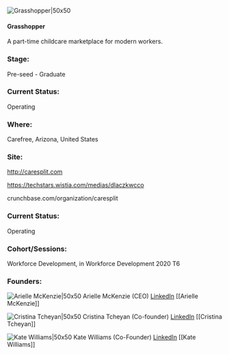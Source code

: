 

![Grasshopper|50x50](https://apimg.techstars.com/connect/images/image_files/601b73371494440009000032/original/Logo_Final_IconOnly.jpg)

#### Grasshopper
A part-time childcare marketplace for modern workers.

### Stage: 
Pre-seed - Graduate 

### Current Status: 
Operating

### Where:
Carefree, Arizona, United States

### Site:
http://caresplit.com

https://techstars.wistia.com/medias/dlaczkwcco

crunchbase.com/organization/caresplit

### Current Status: 
Operating

### Cohort/Sessions: 
Workforce Development, in Workforce Development 2020 T6

### Founders: 

![Arielle McKenzie|50x50](https://apimg.techstars.com/connect/images/image_files/6014a1f9e63b5c0008000032/original/Arielle_McKenzie_Caresplit.jpg) Arielle McKenzie (CEO) [LinkedIn](https://linkedin.com/in/ariellemckenzie) [[Arielle McKenzie]]

![Cristina Tcheyan|50x50](https://apimg.techstars.com/connect/images/image_files/601b71f81494440009000030/original/workingmotherHS.jpg) Cristina Tcheyan (Co-founder) [LinkedIn](https://linkedin.com/in/cristchey) [[Cristina Tcheyan]]

![Kate Williams|50x50](https://f6s-public.s3.amazonaws.com/profiles/2495618_th2.jpg) Kate Williams (Co-Founder) [LinkedIn](https://linkedin.com/in/kateinternational) [[Kate Williams]]


